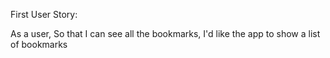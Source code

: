 First User Story:

As a user,
So that I can see all the bookmarks,
I'd like the app to show a list of bookmarks

